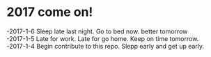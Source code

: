 # 2017 come on!

-2017-1-6 Sleep late last night. Go to bed now. better tomorrow  
-2017-1-5 Late for work. Late for go home. Keep on time tomorrow.    
-2017-1-4 Begin contribute to this repo. Slepp early and get up early.   
